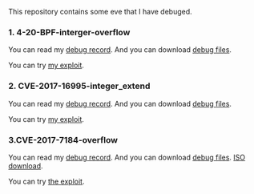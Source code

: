 This repository contains some eve that I have debuged.

### 1. 4-20-BPF-interger-overflow

You can read my [debug record](https://www.cnblogs.com/bsauce/p/11560224.html). And you can download [debug files](https://github.com/ww9210/kernel4.20_bpf_LPE). 

You can try [my exploit](https://github.com/bsauce/kernel-security-learning/tree/master/CVE/4-20-BPF-interger-overflow).

### 2. CVE-2017-16995-integer_extend

You can read my [debug record](https://www.cnblogs.com/bsauce/p/11583310.html). And you can download [debug files](https://github.com/ret2p4nda/kernel-pwn/tree/master/CVE-2017-16995). 

You can try [my exploit](https://github.com/bsauce/kernel-security-learning/blob/master/CVE/CVE-2017-16995-integer_extend/test_exp.c).

### 3.CVE-2017-7184-overflow

You can read my [debug record](https://www.cnblogs.com/bsauce/p/11634185.html). And you can download [debug files](https://github.com/ret2p4nda/kernel-pwn/tree/master/CVE-2017-7184). [ISO download](http://old-releases.ubuntu.com/releases/16.04.1/ubuntu-16.04-desktop-amd64.iso).

You can try [the exploit](https://github.com/bsauce/kernel-security-learning/blob/master/CVE/CVE-2017-7184-overflow/pwn_CVE-2017-7184.c).





















































